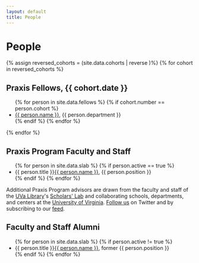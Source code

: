 ```yaml
---
layout: default
title: People
---
```


# People
 {% assign reversed_cohorts = (site.data.cohorts | reverse )%}
{% for cohort in reversed_cohorts %}
<h2>Praxis Fellows, {{ cohort.date }}</h2>
<ul>
  {% for person in site.data.fellows %}
    {% if cohort.number == person.cohort %}
      <li><a href="{{ person.page }}">{{ person.name }}</a>, {{ person.department }}</li>
    {% endif %}
  {% endfor %}
</ul>
{% endfor %}

## Praxis Program Faculty and Staff
<ul>
{% for person in site.data.slab %}
{% if person.active == true %}
<li>{{ person.title }}<a href="{{ person.page }}">{{ person.name }}</a>, {{ person.position }}</li>
{% endif %}
{% endfor %}
</ul>

Additional Praxis Program advisors are drawn from the faculty and staff of the [UVa Library](http://lib.virginia.edu/)'s [Scholars' Lab](http://www2.lib.virginia.edu/scholarslab/consultation/index.html) and collaborating schools, departments, and centers at the [University of Virginia](http://www.virginia.edu/). [Follow us](https://twitter.com/praxisprogram) on Twitter and by subscribing to our [feed](http://www.scholarslab.org/tag/praxis-program/feed/).


## Faculty and Staff Alumni

<ul>
{% for person in site.data.slab %}
{% if person.active != true %}
<li>{{ person.title }}<a href="{{ person.page }}">{{ person.name }}</a>, former {{ person.position }}</li>
{% endif %}
{% endfor %}
</ul>
